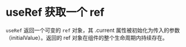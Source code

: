 # useRef 获取一个 ref

`useRef` 返回一个可变的 `ref` 对象，其 .current 属性被初始化为传入的参数（initialValue）。返回的 ref 对象在组件的整个生命周期内持续存在。

<code src="./index.tsx" title="useRef" ></code>
